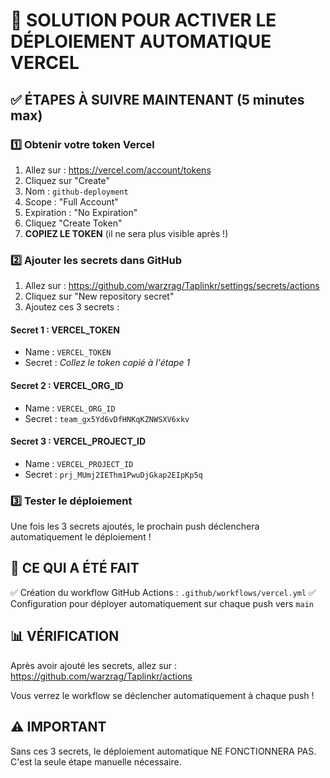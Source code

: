 # 🚨 SOLUTION POUR ACTIVER LE DÉPLOIEMENT AUTOMATIQUE VERCEL

## ✅ ÉTAPES À SUIVRE MAINTENANT (5 minutes max)

### 1️⃣ Obtenir votre token Vercel
1. Allez sur : https://vercel.com/account/tokens
2. Cliquez sur "Create"
3. Nom : `github-deployment`
4. Scope : "Full Account"
5. Expiration : "No Expiration"
6. Cliquez "Create Token"
7. **COPIEZ LE TOKEN** (il ne sera plus visible après !)

### 2️⃣ Ajouter les secrets dans GitHub
1. Allez sur : https://github.com/warzrag/Taplinkr/settings/secrets/actions
2. Cliquez sur "New repository secret"
3. Ajoutez ces 3 secrets :

#### Secret 1 : VERCEL_TOKEN
- Name : `VERCEL_TOKEN`
- Secret : *Collez le token copié à l'étape 1*

#### Secret 2 : VERCEL_ORG_ID
- Name : `VERCEL_ORG_ID`
- Secret : `team_gx5Yd6vDfHNKqKZNWSXV6xkv`

#### Secret 3 : VERCEL_PROJECT_ID
- Name : `VERCEL_PROJECT_ID`
- Secret : `prj_MUmj2IEThm1PwuDjGkap2EIpKp5q`

### 3️⃣ Tester le déploiement
Une fois les 3 secrets ajoutés, le prochain push déclenchera automatiquement le déploiement !

## 🎯 CE QUI A ÉTÉ FAIT

✅ Création du workflow GitHub Actions : `.github/workflows/vercel.yml`
✅ Configuration pour déployer automatiquement sur chaque push vers `main`

## 📊 VÉRIFICATION

Après avoir ajouté les secrets, allez sur :
https://github.com/warzrag/Taplinkr/actions

Vous verrez le workflow se déclencher automatiquement à chaque push !

## ⚠️ IMPORTANT
Sans ces 3 secrets, le déploiement automatique NE FONCTIONNERA PAS.
C'est la seule étape manuelle nécessaire.